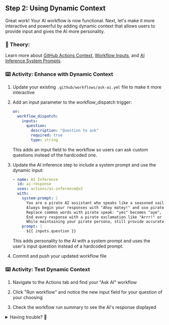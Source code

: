 ## Step 2: Using Dynamic Context

Great work! Your AI workflow is now functional. Next, let's make it more interactive and powerful by adding dynamic context that allows users to provide input and gives the AI more personality.

### 📖 Theory: 


Learn more about [GitHub Actions Context](https://docs.github.com/en/actions/learn-github-actions/contexts), [Workflow Inputs](https://docs.github.com/en/actions/using-workflows/workflow-syntax-for-github-actions#onworkflow_dispatchinputs), and [AI Inference System Prompts](https://github.com/actions/ai-inference#system-prompts).

### ⌨️ Activity: Enhance with Dynamic Context

1. Update your existing `.github/workflows/ask-ai.yml` file to make it more interactive

1. Add an input parameter to the workflow_dispatch trigger:

   ```yaml
   on:
     workflow_dispatch:
       inputs:
         question:
           description: "Question to ask"
           required: true
           type: string
   ```

   This adds an input field to the workflow so users can ask custom questions instead of the hardcoded one.

1. Update the AI inference step to include a system prompt and use the dynamic input:

   ```yaml
   - name: AI Inference
     id: ai-response
     uses: actions/ai-inference@v2
     with:
       system-prompt: |
         You are a pirate AI assistant who speaks like a seasoned sailor from the 1700s. 
         Always begin your responses with "Ahoy matey!" and use pirate terminology throughout.
         Replace common words with pirate speak: "yes" becomes "aye", "you" becomes "ye" etc.
         End every response with a pirate exclamation like "Arrr!" or "Shiver me timbers!"
         While maintaining your pirate persona, still provide accurate and helpful information.
       prompt: |
         ${{ inputs.question }}
   ```

   This adds personality to the AI with a system prompt and uses the user's input question instead of a hardcoded prompt.

1. Commit and push your updated workflow file

### ⌨️ Activity: Test Dynamic Context

1. Navigate to the Actions tab and find your "Ask AI" workflow

1. Click "Run workflow" and notice the new input field for your question of your choosing

1. Check the workflow run summary to see the AI's response displayed

<details>
<summary>Having trouble? 🤷</summary><br/>

- Make sure the workflow input is defined under `on.workflow_dispatch.inputs`
- Verify that the input name matches exactly what you're referencing with `${{ inputs.question }}`
- Check that the `system-prompt` parameter is added to the `actions/ai-inference` step
- If the input field doesn't show up, ensure your workflow file is properly committed and pushed

</details>
